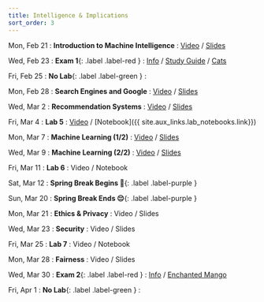 ```yaml
---
title: Intelligence & Implications
sort_order: 3
---
```


Mon, Feb 21
: **Introduction to Machine Intelligence**
  : [Video](https://courses.grainger.illinois.edu/ece101/sp2022/lectures/ECE101-S22-LECTURE-11.mp4) / [Slides](https://www.dropbox.com/s/k51tomx7ynxhqec/101-011-intro-to-machine-intelligence.pdf?dl=0)

Wed, Feb 23
: **Exam 1**{: .label .label-red }
  : [Info](#exam-1) / [Study Guide](#exam-1-study-guide) / [Cats](https://www.youtube.com/results?search_query=cats)

Fri, Feb 25
: **No Lab**{: .label .label-green }
  : 

Mon, Feb 28
: **Search Engines and Google**
  : [Video](https://courses.grainger.illinois.edu/ece101/sp2022/lectures/ECE101-S22-LECTURE-12.mp4) / [Slides](https://www.dropbox.com/s/1wy3ncoi0sxxir3/101-012-search-engines.pdf?dl=0)

Wed, Mar 2
: **Recommendation Systems**
  : [Video](https://courses.grainger.illinois.edu/ece101/sp2022/lectures/ECE101-S22-LECTURE-13.mp4) / [Slides](https://www.dropbox.com/s/gvzngbna4ngv573/101-013-recommendation.pdf?dl=0)

Fri, Mar 4
: **Lab 5**
  : [Video](https://courses.grainger.illinois.edu/ece101/sp2022/labs/ECE101-S22-LAB-05.mp4) / [Notebook]({{ site.aux_links.lab_notebooks.link}})

Mon, Mar 7
: **Machine Learning (1/2)**
  : [Video](https://courses.grainger.illinois.edu/ece101/sp2022/lectures/ECE101-S22-LECTURE-14.mp4) / [Slides](https://www.dropbox.com/s/7iodhw3ajig157e/101-014-machine-learning.pdf?dl=0)

Wed, Mar 9
: **Machine Learning (2/2)**
  : [Video](https://courses.grainger.illinois.edu/ece101/sp2022/lectures/ECE101-S22-LECTURE-15.mp4) / [Slides](https://www.dropbox.com/s/tc81xbi8ua8jw4z/101-015-deep-learning.pdf?dl=0)

Fri, Mar 11
: **Lab 6**
  : Video / Notebook

Sat, Mar 12
: **Spring Break Begins 🥳**{: .label .label-purple }

Sun, Mar 20
: **Spring Break Ends 😔**{: .label .label-purple }

Mon, Mar 21
: **Ethics & Privacy**
  : Video / Slides

Wed, Mar 23
: **Security**
  : Video / Slides

Fri, Mar 25
: **Lab 7**
  : Video / Notebook

Mon, Mar 28
: **Fairness**
  : Video / Slides

Wed, Mar 30
: **Exam 2**{: .label .label-red }
  : [Info](#exam-2) / [Enchanted Mango](assets/images/mango.jpg)

Fri, Apr 1
: **No Lab**{: .label .label-green }
  : 